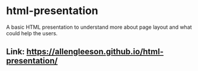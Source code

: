 # html-presentation

A basic HTML presentation to understand more about page layout and what could help the users.

## Link: https://allengleeson.github.io/html-presentation/

